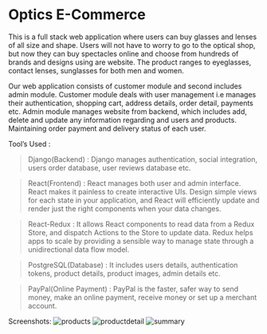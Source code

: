 # Optics E-Commerce
This is a full stack web application where users can buy glasses and lenses of all size and shape. Users will not have to worry to go to the optical shop, but now they can buy spectacles online and choose from hundreds of brands and designs using are website. The product ranges to eyeglasses, contact lenses, sunglasses for both men and women.

Our web application consists of customer module and second includes admin module. Customer module deals with user management i.e manages their authentication, shopping cart, address details, order detail, payments etc. Admin module manages  website from backend, which includes add, delete and update any information regarding and users and products. Maintaining order payment and delivery status of each user.

Tool’s Used : 
> Django(Backend) : Django manages authentication, social integration, users order database, user reviews database etc.

> React(Frontend) : React manages both user and admin interface. React makes it painless to create interactive UIs. Design simple views for each state in your application, and React will efficiently update and render just the right components when your data changes.

> React-Redux : It allows React components to read data from a Redux Store, and dispatch Actions to the Store to update data. Redux helps apps to scale by providing a sensible way to manage state through a unidirectional data flow model. 

> PostgreSQL(Database) : It includes users details, authentication tokens, product details, product images, admin details etc. 

> PayPal(Online Payment) : PayPal is the faster, safer way to send money, make an online payment, receive money or set up a merchant account.




Screenshots: 
![products](https://user-images.githubusercontent.com/69479320/179062039-cd0cb450-dab5-44f9-94cb-835bdd9d5383.png)
![productdetail](https://user-images.githubusercontent.com/69479320/179062060-d5a78537-eabc-47ca-be1f-a7c20eed98e4.png)
![summary](https://user-images.githubusercontent.com/69479320/179062081-09f8ce24-0b82-4b85-ac8d-af45dac49aef.png)
